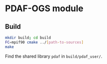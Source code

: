 # PDAF-OGS module

## Build

```bash
mkdir build; cd build
FC=mpif90 cmake ../[path-to-sources]
make
```

Find the shared library `pdaf` in `build/pdaf_user/`.
